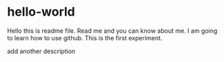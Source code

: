 # hello-world
Hello 
this is readme file. Read me and you can know about me.
I am going to learn how to use github. This is the first experiment.

add another description


